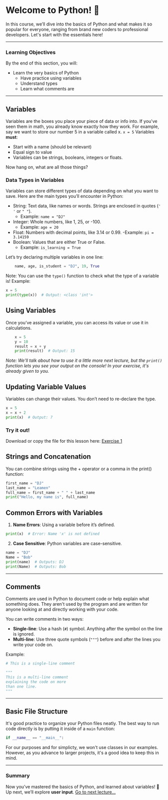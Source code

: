 # Welcome to Python! 🐍

In this course, we’ll dive into the basics of Python and what makes it so popular for everyone, ranging from brand new coders to professional developers. Let's start with the essentials here!

---

### Learning Objectives
By the end of this section, you will:
- Learn the very basics of Python
    - Have practice using variables
    - Understand types
    - Learn what comments are

--- 

## Variables

Variables are the boxes you place your piece of data or info into. If you've seen them in math, you already know exactly how they work.
For example, say we want to store our number 5 in a variable called x.
```x = 5```
Variables **must**:
- Start with a name (should be relevant)
- Equal sign to value
- Variables can be strings, booleans, integers or floats.

Now hang on, what are all those things?

### Data Types in Variables

Variables can store different types of data depending on what you want to save. Here are the main types you’ll encounter in Python:
- String: Text data, like names or words. Strings are enclosed in quotes (``' '`` or ``" "``).
    - Example: `name = "DJ"`
- Integer: Whole numbers, like 1, 25, or -100.
    - Example: `age = 20`
- Float: Numbers with decimal points, like 3.14 or 0.99.
    -Example: `pi = 3.14159`
- Boolean: Values that are either True or False.
    - Example: `is_learning = True`

Let’s try declaring multiple variables in one line:
```python
    name, age, is_student = "DJ", 19, True
```

Note: You can use the `type()` function to check what the type of a variable is!
Example:
```python
x = 5
print(type(x))  # Output: <class 'int'>
```

## Using Variables

Once you’ve assigned a variable, you can access its value or use it in calculations.
```python
    x = 5
    y = 10
    result = x + y
    print(result)  # Output: 15
```
*Note: We'll talk about how to use it a little more next lecture, but the `print()` function lets you see your output on the console! In your exercise, it's already given to you.*

## Updating Variable Values

Variables can change their values. You don’t need to re-declare the type.
```python 
x = 5
x = x + 2
print(x)  # Output: 7  
```

### Try it out!
Download or copy the file for this lesson here: [Exercise 1](Practice-Code/exercise1.py)

## Strings and Concatenation

You can combine strings using the + operator or a comma in the print() function:
```python
first_name = "DJ"
last_name = "Leamen"
full_name = first_name + " " + last_name
print("Hello, my name is", full_name)
```

## Common Errors with Variables
1. **Name Errors**: Using a variable before it’s defined.
```python
print(x)  # Error: Name 'x' is not defined
```
2. **Case Sensitive**: Python variables are case-sensitive.
```python
name = "DJ"
Name = "Bob"
print(name)  # Outputs: DJ
print(Name)  # Outputs: Bob
```
---

## Comments

Comments are used in Python to document code or help explain what something does. They aren't used by the program and are written for anyone looking at and directly working with your code.

You can write comments in two ways:
- **Single-line**: Use a hash (`#`) symbol. Anything after the symbol on the line is ignored.
- **Multi-line**: Use three quote symbols (`"""`) before and after the lines you write your code on.

Example:
```python
# This is a single-line comment

"""
This is a multi-line comment
explaining the code on more
than one line.
"""
```

---

## Basic File Structure

It's good practice to organize your Python files neatly. The best way to run code directly is by putting it inside of a `main` function:

```python
if __name__ == "__main__":
```

For our purposes and for simplicty, we won't use classes in our examples. However, as you advance to larger projects, it's a good idea to keep this in mind.

---

### Summary
Now you’ve mastered the basics of Python, and learned about variables! 🎉 
Up next, we’ll explore **user input**.
[Go to next lecture...](./2.-User-Input.md)
